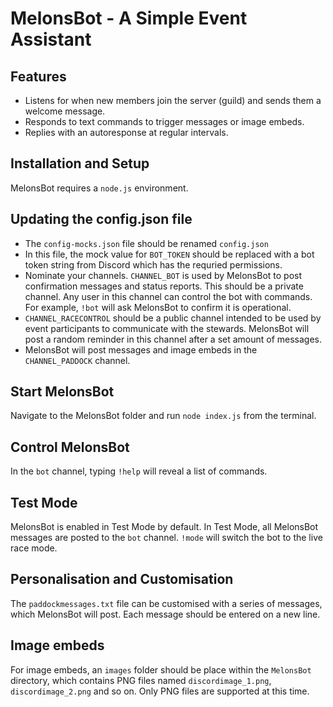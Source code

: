 # MelonsBot - A Simple Event Assistant

## Features
- Listens for when new members join the server (guild) and sends them a welcome message.
- Responds to text commands to trigger messages or image embeds.
- Replies with an autoresponse at regular intervals.

## Installation and Setup
MelonsBot requires a `node.js` environment.

## Updating the config.json file
- The `config-mocks.json` file should be renamed `config.json`
- In this file, the mock value for `BOT_TOKEN` should be replaced with a bot token string from Discord which has the requried permissions.
- Nominate your channels. `CHANNEL_BOT` is used by MelonsBot to post confirmation messages and status reports. This should be a private channel. Any user in this channel can control the bot with commands. For example, `!bot` will ask MelonsBot to confirm it is operational.
- `CHANNEL_RACECONTROL` should be a public channel intended to be used by event participants to communicate with the stewards. MelonsBot will post a random reminder in this channel after a set amount of messages.
- MelonsBot will post messages and image embeds in the `CHANNEL_PADDOCK` channel.

## Start MelonsBot
Navigate to the MelonsBot folder and run `node index.js` from the terminal.

## Control MelonsBot
In the `bot` channel, typing `!help` will reveal a list of commands.

## Test Mode
MelonsBot is enabled in Test Mode by default. In Test Mode, all MelonsBot messages are posted to the `bot` channel. `!mode` will switch the bot to the live race mode.

## Personalisation and Customisation
The `paddockmessages.txt` file can be customised with a series of messages, which MelonsBot will post. Each message should be entered on a new line.

## Image embeds
For image embeds, an `images` folder should be place within the `MelonsBot` directory, which contains PNG files named `discordimage_1.png`, `discordimage_2.png` and so on. Only PNG files are supported at this time.





